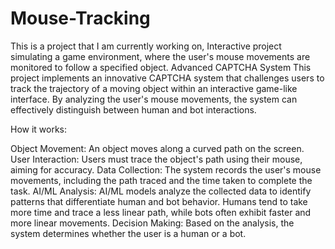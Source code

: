 # Mouse-Tracking
This is a project that I am currently working on, Interactive project simulating a game environment, where the user's mouse movements are monitored to follow a specified object.
Advanced CAPTCHA System
This project implements an innovative CAPTCHA system that challenges users to track the trajectory of a moving object within an interactive game-like interface. By analyzing the user's mouse movements, the system can effectively distinguish between human and bot interactions.

How it works:

Object Movement: An object moves along a curved path on the screen.
User Interaction: Users must trace the object's path using their mouse, aiming for accuracy.
Data Collection: The system records the user's mouse movements, including the path traced and the time taken to complete the task.
AI/ML Analysis: AI/ML models analyze the collected data to identify patterns that differentiate human and bot behavior. Humans tend to take more time and trace a less linear path, while bots often exhibit faster and more linear movements.
Decision Making: Based on the analysis, the system determines whether the user is a human or a bot.
